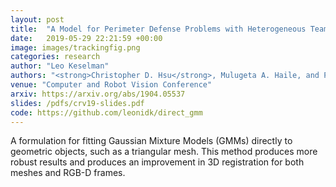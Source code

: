 ```yaml
---
layout: post
title:  "A Model for Perimeter Defense Problems with Heterogeneous Teams"
date:   2019-05-29 22:21:59 +00:00
image: images/trackingfig.png
categories: research
author: "Leo Keselman"
authors: "<strong>Christopher D. Hsu</strong>, Mulugeta A. Haile, and Pratik Chaudhari"
venue: "Computer and Robot Vision Conference"
arxiv: https://arxiv.org/abs/1904.05537
slides: /pdfs/crv19-slides.pdf
code: https://github.com/leonidk/direct_gmm
---
```


A formulation for fitting Gaussian Mixture Models (GMMs) directly to geometric objects, such as a triangular mesh. This method produces more robust results and produces an improvement in 3D registration for both meshes and RGB-D frames. 